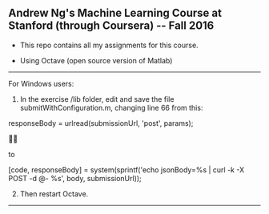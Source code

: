 ## Andrew Ng's Machine Learning Course at Stanford (through Coursera) -- Fall 2016
- This repo contains all my assignments for this course.

- Using Octave (open source version of Matlab)
---------------

For Windows users:

1) In the exercise /lib folder, edit and save the file submitWithConfiguration.m, changing line 66 from this:


responseBody = urlread(submissionUrl, 'post', params);




to

[code, responseBody] = system(sprintf('echo jsonBody=%s | curl -k -X POST -d @- %s', body, submissionUrl));


2) Then restart Octave.

----------------
